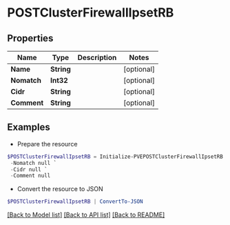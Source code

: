 # POSTClusterFirewallIpsetRB
## Properties

Name | Type | Description | Notes
------------ | ------------- | ------------- | -------------
**Name** | **String** |  | [optional] 
**Nomatch** | **Int32** |  | [optional] 
**Cidr** | **String** |  | [optional] 
**Comment** | **String** |  | [optional] 

## Examples

- Prepare the resource
```powershell
$POSTClusterFirewallIpsetRB = Initialize-PVEPOSTClusterFirewallIpsetRB  -Name null `
 -Nomatch null `
 -Cidr null `
 -Comment null
```

- Convert the resource to JSON
```powershell
$POSTClusterFirewallIpsetRB | ConvertTo-JSON
```

[[Back to Model list]](../README.md#documentation-for-models) [[Back to API list]](../README.md#documentation-for-api-endpoints) [[Back to README]](../README.md)

